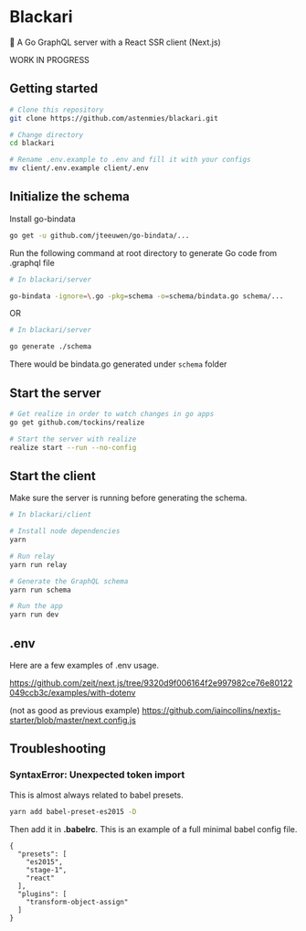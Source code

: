 # Blackari
👻 A Go GraphQL server with a React SSR client (Next.js)

WORK IN PROGRESS

## Getting started

```bash
# Clone this repository
git clone https://github.com/astenmies/blackari.git

# Change directory
cd blackari

# Rename .env.example to .env and fill it with your configs
mv client/.env.example client/.env
```

## Initialize the schema

Install go-bindata
```bash
go get -u github.com/jteeuwen/go-bindata/...
```

Run the following command at root directory to generate Go code from .graphql file
```bash
# In blackari/server

go-bindata -ignore=\.go -pkg=schema -o=schema/bindata.go schema/...
```

OR

```bash
# In blackari/server

go generate ./schema
```
There would be bindata.go generated under `schema` folder

## Start the server

```bash
# Get realize in order to watch changes in go apps
go get github.com/tockins/realize

# Start the server with realize
realize start --run --no-config
```

## Start the client

Make sure the server is running before generating the schema.

```bash
# In blackari/client

# Install node dependencies
yarn

# Run relay
yarn run relay

# Generate the GraphQL schema
yarn run schema

# Run the app
yarn run dev
```

## .env

Here are a few examples of .env usage.

https://github.com/zeit/next.js/tree/9320d9f006164f2e997982ce76e80122049ccb3c/examples/with-dotenv

(not as good as previous example) https://github.com/iaincollins/nextjs-starter/blob/master/next.config.js


## Troubleshooting



### SyntaxError: Unexpected token import
This is almost always related to babel presets.
```bash
yarn add babel-preset-es2015 -D
```
Then add it in **.babelrc**. This is an example of a full minimal babel config file.
```
{
  "presets": [
    "es2015",
    "stage-1",
    "react"
  ],
  "plugins": [
    "transform-object-assign"
  ]
}